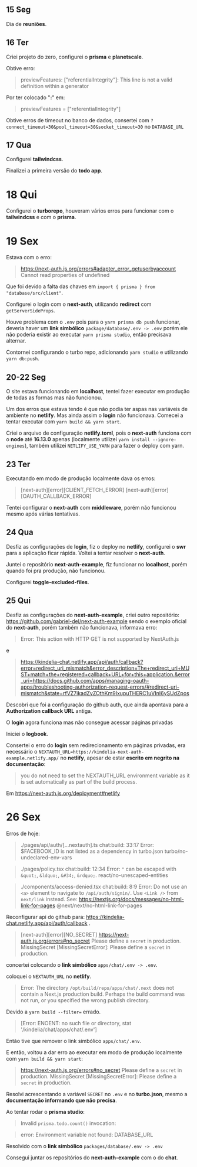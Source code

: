

## 15 Seg
Dia de **reuniões**.

## 16 Ter
Criei projeto do zero, configurei o **prisma** e **planetscale**.

Obtive erro:

> previewFeatures: ["referentialIntegrity"]: This line is not a valid definition within a generator

Por ter colocado "**:**" em:

> previewFeatures = ["referentialIntegrity"]

Obtive erros de timeout no banco de dados, consertei com
`?connect_timeout=30&pool_timeout=30&socket_timeout=30`
no `DATABASE_URL`

## 17 Qua
Configurei **tailwindcss**.

Finalizei a primeira versão do **todo app**.

# 18 Qui
Configurei o **turborepo**, houveram vários erros para funcionar com o **tailwindcss** e com o **prisma**.

# 19 Sex
Estava com o erro:
> https://next-auth.js.org/errors#adapter_error_getuserbyaccount Cannot read properties of undefined

Que foi devido a falta das chaves em `import { prisma } from "database/src/client"`.

Configurei o login com o **next-auth**, utilizando **redirect** com `getServerSideProps`.

Houve problema com o `.env` pois para o `yarn prisma db push` funcionar, deveria haver um **link simbólico**
`package/database/.env -> .env`
porém ele não poderia existir ao executar `yarn prisma studio`, então precisava alternar.

Contornei configurando o turbo repo, adicionando `yarn studio` e utilizando `yarn db:push`.

## 20-22 Seg
O site estava funcionando em **localhost**, tentei fazer executar em produção de todas as formas mas não funcionou.

Um dos erros que estava tendo é que não podia ter aspas nas variáveis de ambiente no **netlify**.
Mas ainda assim o **login** não funcionava. Comecei a tentar executar com `yarn build && yarn start`.

Criei o arquivo de configuração **netlify.toml**, pois o **next-auth** funciona com o **node** até **16.13.0** apenas (localmente utilizei `yarn install --ignore-engines`), também utilizei `NETLIFY_USE_YARN` para fazer o deploy com yarn.

## 23 Ter
Executando em modo de produção localmente dava os erros:
> [next-auth][error][CLIENT_FETCH_ERROR]
> [next-auth][error][OAUTH_CALLBACK_ERROR]

Tentei configurar o **next-auth** com **middleware**, porém não funcionou mesmo após várias tentativas.

## 24 Qua
Desfiz as configurações de **login**, fiz o deploy no **netlify**, configurei o **swr** para a aplicação ficar rápida. Voltei a tentar resolver o **next-auth**.

Juntei o repositório **next-auth-example**, fiz funcionar no **localhost**, porém quando foi pra produção, não funcionou.

Configurei **toggle-excluded-files**.


## 25 Qui
Desfiz as configurações do **next-auth-example**, criei outro repositório:
https://github.com/gabriel-del/next-auth-example
sendo o exemplo oficial do **next-auth**, porém também não funcionava, informava erro:

> Error: This action with HTTP GET is not supported by NextAuth.js

e

> https://kindelia-chat.netlify.app/api/auth/callback?error=redirect_uri_mismatch&error_description=The+redirect_uri+MUST+match+the+registered+callback+URL+for+this+application.&error_uri=https://docs.github.com/apps/managing-oauth-apps/troubleshooting-authorization-request-errors/#redirect-uri-mismatch&state=rfVZ7ikadZyZOthKm9IxupuTHERC1uVInI6ySUdZpos

Descobri que foi a configuração do github auth, que ainda apontava para a **Authorization callback URL** antiga.

O **login** agora funciona mas não consegue acessar páginas privadas

Iniciei o **logbook**.

Consertei o erro do **login** sem redirecionamento em páginas privadas,
era necessário o `NEXTAUTH_URL=https://kindelia-next-auth-example.netlify.app/`
no **netlify**, apesar de estar **escrito em negrito na documentação**:

> you do not need to set the NEXTAUTH_URL environment variable as it is set automatically as part of the build process.

Em https://next-auth.js.org/deployment#netlify

# 26 Sex
Erros de hoje:

> ./pages/api/auth/[...nextauth].ts
> chat:build: 33:17  Error: $FACEBOOK_ID is not listed as a dependency in turbo.json  turbo/no-undeclared-env-vars

> ./pages/policy.tsx
> chat:build: 12:34  Error: `"` can be escaped with `&quot;`, `&ldquo;`, `&#34;`, `&rdquo;`.  react/no-unescaped-entities

> ./components/access-denied.tsx
> chat:build: 8:9  Error: Do not use an `<a>` element to navigate to `/api/auth/signin/`. Use `<Link />` from `next/link` instead. See: https://nextjs.org/docs/messages/no-html-link-for-pages  @next/next/no-html-link-for-pages

Reconfigurar api do github para: https://kindelia-chat.netlify.app/api/auth/callback .

> [next-auth][error][NO_SECRET]
> https://next-auth.js.org/errors#no_secret Please define a `secret` in production. MissingSecret [MissingSecretError]: Please define a `secret` in production.

concertei colocando o **link simbólico** `apps/chat/.env -> .env`.

coloquei o `NEXTAUTH_URL` no **netlify**.

> Error: The directory `/opt/build/repo/apps/chat/.next` does not contain a Next.js production build. Perhaps the build command was not run, or you specified the wrong publish directory.

Devido a `yarn build --filter=` errado.

> [Error: ENOENT: no such file or directory, stat '/kindelia/chat/apps/chat/.env']

Então tive que remover o link simbólico `apps/chat/.env`.

E então, voltou a dar erro ao executar em modo de produção localmente com `yarn build && yarn start`:

> https://next-auth.js.org/errors#no_secret Please define a `secret` in production. MissingSecret [MissingSecretError]: Please define a `secret` in production.

Resolvi acrescentando a variável `SECRET` no `.env` e no **turbo.json**, mesmo a **documentação informando que não precisa**.

Ao tentar rodar o **prisma studio**:

> Invalid `prisma.todo.count()` invocation:

> error: Environment variable not found: DATABASE_URL

Resolvido com o **link simbólico** `packages/database/.env -> .env`

Consegui juntar os repositórios do **next-auth-example** com o do **chat**.
